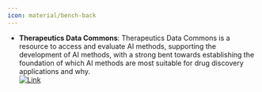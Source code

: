 ```yaml
---
icon: material/bench-back
---
```


- **Therapeutics Data Commons**: Therapeutics Data Commons is a resource to access and evaluate AI methods, supporting the development of AI methods, with a strong bent towards establishing the foundation of which AI methods are most suitable for drug discovery applications and why.  
	[![Link](https://img.shields.io/badge/Link-online-brightgreen?style=for-the-badge&logo=cachet&logoColor=65FF8F)](https://tdcommons.ai/)  
